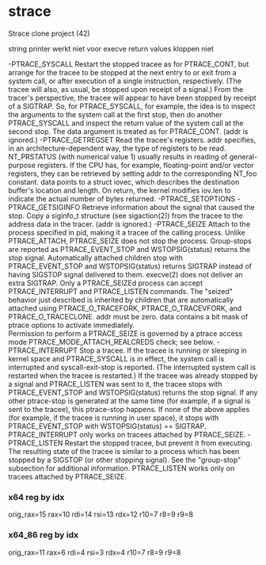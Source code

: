 # strace
Strace clone project (42)

string printer werkt niet voor execve
return values kloppen niet


-PTRACE_SYSCALL
	Restart the stopped tracee as for PTRACE_CONT, but arrange
    for the tracee to be stopped at the next entry to or exit
    from a system call, or after execution of a single
    instruction, respectively.  (The tracee will also, as
    usual, be stopped upon receipt of a signal.)  From the
    tracer's perspective, the tracee will appear to have been
    stopped by receipt of a SIGTRAP.  So, for PTRACE_SYSCALL,
    for example, the idea is to inspect the arguments to the
    system call at the first stop, then do another
    PTRACE_SYSCALL and inspect the return value of the system
    call at the second stop.  The data argument is treated as
    for PTRACE_CONT.  (addr is ignored.)
-PTRACE_GETREGSET
	Read the tracee's registers.  addr specifies, in an
	architecture-dependent way, the type of registers to be
	read.  NT_PRSTATUS (with numerical value 1) usually
	results in reading of general-purpose registers.  If the
	CPU has, for example, floating-point and/or vector
	registers, they can be retrieved by setting addr to the
	corresponding NT_foo constant.  data points to a struct
	iovec, which describes the destination buffer's location
	and length.  On return, the kernel modifies iov.len to
	indicate the actual number of bytes returned.
-PTRACE_SETOPTIONS
-PTRACE_GETSIGINFO
    Retrieve information about the signal that caused the
    stop.  Copy a siginfo_t structure (see sigaction(2)) from
    the tracee to the address data in the tracer.  (addr is
    ignored.)
-PTRACE_SEIZE
	Attach to the process specified in pid, making it a tracee
	of the calling process.  Unlike PTRACE_ATTACH,
	PTRACE_SEIZE does not stop the process.  Group-stops are
	reported as PTRACE_EVENT_STOP and WSTOPSIG(status) returns
	the stop signal.  Automatically attached children stop
	with PTRACE_EVENT_STOP and WSTOPSIG(status) returns
	SIGTRAP instead of having SIGSTOP signal delivered to
	them.  execve(2) does not deliver an extra SIGTRAP.  Only
	a PTRACE_SEIZEd process can accept PTRACE_INTERRUPT and
	PTRACE_LISTEN commands.  The "seized" behavior just
	described is inherited by children that are automatically
	attached using PTRACE_O_TRACEFORK, PTRACE_O_TRACEVFORK,
	and PTRACE_O_TRACECLONE.  addr must be zero.  data
	contains a bit mask of ptrace options to activate
	immediately.	
	Permission to perform a PTRACE_SEIZE is governed by a
	ptrace access mode PTRACE_MODE_ATTACH_REALCREDS check; see
	below.
-PTRACE_INTERRUPT
	Stop a tracee.  If the tracee is running or sleeping in
	kernel space and PTRACE_SYSCALL is in effect, the system
	call is interrupted and syscall-exit-stop is reported.
	(The interrupted system call is restarted when the tracee
	is restarted.)  If the tracee was already stopped by a
	signal and PTRACE_LISTEN was sent to it, the tracee stops
	with PTRACE_EVENT_STOP and WSTOPSIG(status) returns the
	stop signal.  If any other ptrace-stop is generated at the
	same time (for example, if a signal is sent to the
	tracee), this ptrace-stop happens.  If none of the above
	applies (for example, if the tracee is running in user
	space), it stops with PTRACE_EVENT_STOP with
	WSTOPSIG(status) == SIGTRAP.  PTRACE_INTERRUPT only works
	on tracees attached by PTRACE_SEIZE.
-PTRACE_LISTEN
	Restart the stopped tracee, but prevent it from executing.
	The resulting state of the tracee is similar to a process
	which has been stopped by a SIGSTOP (or other stopping
	signal).  See the "group-stop" subsection for additional
	information.  PTRACE_LISTEN works only on tracees attached
	by PTRACE_SEIZE.


### x64 reg by idx
orig_rax=15
rax=10
rdi=14
rsi=13
rdx=12
r10=7
r8=9
r9=8

### x64_86 reg by idx
orig_rax=11
rax=6
rdi=4
rsi=3
rdx=4
r10=7
r8=9
r9=8
